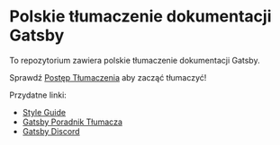 
# Polskie tłumaczenie dokumentacji Gatsby

To repozytorium zawiera polskie tłumaczenie dokumentacji Gatsby.

Sprawdź [Postęp Tłumaczenia](https://github.com/gatsbyjs/gatsby-pl/issues/1) aby zacząć tłumaczyć!

Przydatne linki:

* [Style Guide](/style-guide.md)
* [Gatsby Poradnik Tłumacza](https://www.gatsbyjs.org/contributing/gatsby-docs-translation-guide/)
* [Gatsby Discord](https://gatsby.dev/discord)
